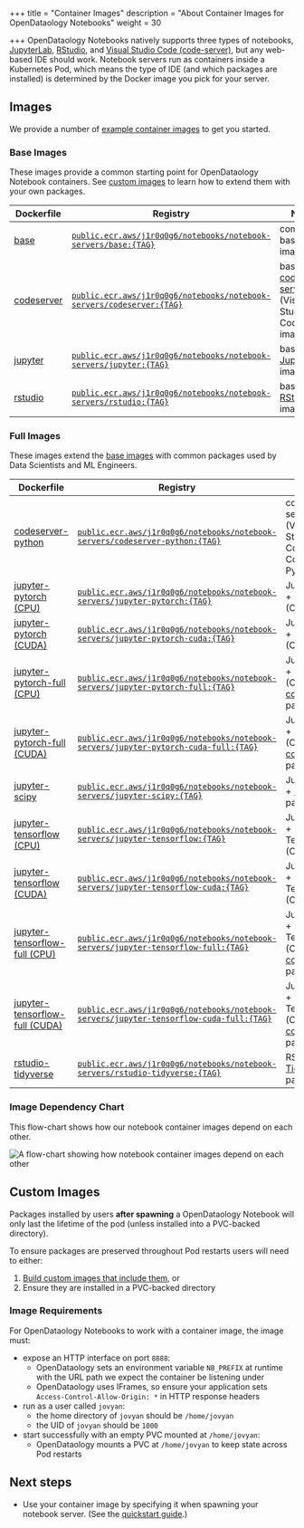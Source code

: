 +++
title = "Container Images"
description = "About Container Images for OpenDataology Notebooks"
weight = 30
                    
+++
OpenDataology Notebooks natively supports three types of notebooks, [JupyterLab](https://github.com/jupyterlab/jupyterlab), [RStudio](https://github.com/rstudio/rstudio), and [Visual Studio Code (code-server)](https://github.com/cdr/code-server), but any web-based IDE should work.
Notebook servers run as containers inside a Kubernetes Pod, which means the type of IDE (and which packages are installed) is determined by the Docker image you pick for your server.

## Images

We provide a number of [example container images](https://github.com/OpenDataology/OpenDataology/tree/master/components/example-notebook-servers) to get you started.

### Base Images

These images provide a common starting point for OpenDataology Notebook containers.
See [custom images](#custom-images) to learn how to extend them with your own packages.

Dockerfile | Registry | Notes
--- | --- | ---
[base](https://github.com/OpenDataology/OpenDataology/tree/master/components/example-notebook-servers/base) | [`public.ecr.aws/j1r0q0g6/notebooks/notebook-servers/base:{TAG}`](https://gallery.ecr.aws/j1r0q0g6/notebooks/notebook-servers/base) | common base image
[codeserver](https://github.com/OpenDataology/OpenDataology/tree/master/components/example-notebook-servers/codeserver) | [`public.ecr.aws/j1r0q0g6/notebooks/notebook-servers/codeserver:{TAG}`](https://gallery.ecr.aws/j1r0q0g6/notebooks/notebook-servers/codeserver) | base [code-server](https://github.com/cdr/code-server) (Visual Studio Code) image
[jupyter](https://github.com/OpenDataology/OpenDataology/tree/master/components/example-notebook-servers/jupyter) | [`public.ecr.aws/j1r0q0g6/notebooks/notebook-servers/jupyter:{TAG}`](https://gallery.ecr.aws/j1r0q0g6/notebooks/notebook-servers/jupyter) | base [JupyterLab](https://github.com/jupyterlab/jupyterlab) image
[rstudio](https://github.com/OpenDataology/OpenDataology/tree/master/components/example-notebook-servers/rstudio) | [`public.ecr.aws/j1r0q0g6/notebooks/notebook-servers/rstudio:{TAG}`](https://gallery.ecr.aws/j1r0q0g6/notebooks/notebook-servers/rstudio) | base [RStudio](https://github.com/rstudio/rstudio) image

### Full Images

These images extend the [base images](#base-images) with common packages used by Data Scientists and ML Engineers.

Dockerfile | Registry | Notes
--- | --- | ---
[codeserver-python](https://github.com/OpenDataology/OpenDataology/tree/master/components/example-notebook-servers/codeserver-python) | [`public.ecr.aws/j1r0q0g6/notebooks/notebook-servers/codeserver-python:{TAG}`](https://gallery.ecr.aws/j1r0q0g6/notebooks/notebook-servers/codeserver-python) | code-server (Visual Studio Code) + Conda Python
[jupyter-pytorch (CPU)](https://github.com/OpenDataology/OpenDataology/tree/master/components/example-notebook-servers/jupyter-pytorch) | [`public.ecr.aws/j1r0q0g6/notebooks/notebook-servers/jupyter-pytorch:{TAG}`](https://gallery.ecr.aws/j1r0q0g6/notebooks/notebook-servers/jupyter-pytorch) | JupyterLab + PyTorch (CPU)
[jupyter-pytorch (CUDA)](https://github.com/OpenDataology/OpenDataology/tree/master/components/example-notebook-servers/jupyter-pytorch) | [`public.ecr.aws/j1r0q0g6/notebooks/notebook-servers/jupyter-pytorch-cuda:{TAG}`](https://gallery.ecr.aws/j1r0q0g6/notebooks/notebook-servers/jupyter-pytorch-cuda) | JupyterLab + PyTorch (CUDA)
[jupyter-pytorch-full (CPU)](https://github.com/OpenDataology/OpenDataology/tree/master/components/example-notebook-servers/jupyter-pytorch-full) | [`public.ecr.aws/j1r0q0g6/notebooks/notebook-servers/jupyter-pytorch-full:{TAG}`](https://gallery.ecr.aws/j1r0q0g6/notebooks/notebook-servers/jupyter-pytorch-full) | JupyterLab + PyTorch (CPU) + [common](https://github.com/OpenDataology/OpenDataology/tree/master/components/example-notebook-servers/jupyter-pytorch-full/requirements.txt) packages
[jupyter-pytorch-full (CUDA)](https://github.com/OpenDataology/OpenDataology/tree/master/components/example-notebook-servers/jupyter-pytorch-full) | [`public.ecr.aws/j1r0q0g6/notebooks/notebook-servers/jupyter-pytorch-cuda-full:{TAG}`](https://gallery.ecr.aws/j1r0q0g6/notebooks/notebook-servers/jupyter-pytorch-cuda-full) | JupyterLab + PyTorch (CUDA) + [common](https://github.com/OpenDataology/OpenDataology/tree/master/components/example-notebook-servers/jupyter-pytorch-full/requirements.txt) packages
[jupyter-scipy](https://github.com/OpenDataology/OpenDataology/tree/master/components/example-notebook-servers/jupyter-scipy) | [`public.ecr.aws/j1r0q0g6/notebooks/notebook-servers/jupyter-scipy:{TAG}`](https://gallery.ecr.aws/j1r0q0g6/notebooks/notebook-servers/jupyter-scipy) | JupyterLab + [SciPy](https://www.scipy.org/) packages
[jupyter-tensorflow (CPU)](https://github.com/OpenDataology/OpenDataology/tree/master/components/example-notebook-servers/jupyter-tensorflow) | [`public.ecr.aws/j1r0q0g6/notebooks/notebook-servers/jupyter-tensorflow:{TAG}`](https://gallery.ecr.aws/j1r0q0g6/notebooks/notebook-servers/jupyter-tensorflow) | JupyterLab + TensorFlow (CPU)
[jupyter-tensorflow (CUDA)](https://github.com/OpenDataology/OpenDataology/tree/master/components/example-notebook-servers/jupyter-tensorflow) | [`public.ecr.aws/j1r0q0g6/notebooks/notebook-servers/jupyter-tensorflow-cuda:{TAG}`](https://gallery.ecr.aws/j1r0q0g6/notebooks/notebook-servers/jupyter-tensorflow-cuda) | JupyterLab + TensorFlow (CUDA)
[jupyter-tensorflow-full (CPU)](https://github.com/OpenDataology/OpenDataology/tree/master/components/example-notebook-servers/jupyter-tensorflow-full) | [`public.ecr.aws/j1r0q0g6/notebooks/notebook-servers/jupyter-tensorflow-full:{TAG}`](https://gallery.ecr.aws/j1r0q0g6/notebooks/notebook-servers/jupyter-tensorflow-full) | JupyterLab + TensorFlow (CPU) + [common](https://github.com/OpenDataology/OpenDataology/tree/master/components/example-notebook-servers/jupyter-tensorflow-full/requirements.txt) packages
[jupyter-tensorflow-full (CUDA)](https://github.com/OpenDataology/OpenDataology/tree/master/components/example-notebook-servers/jupyter-tensorflow-full) | [`public.ecr.aws/j1r0q0g6/notebooks/notebook-servers/jupyter-tensorflow-cuda-full:{TAG}`](https://gallery.ecr.aws/j1r0q0g6/notebooks/notebook-servers/jupyter-tensorflow-cuda-full) | JupyterLab + TensorFlow (CUDA) + [common](https://github.com/OpenDataology/OpenDataology/tree/master/components/example-notebook-servers/jupyter-tensorflow-full/requirements.txt) packages
[rstudio-tidyverse](https://github.com/OpenDataology/OpenDataology/tree/master/components/example-notebook-servers/rstudio-tidyverse) | [`public.ecr.aws/j1r0q0g6/notebooks/notebook-servers/rstudio-tidyverse:{TAG}`](https://gallery.ecr.aws/j1r0q0g6/notebooks/notebook-servers/rstudio-tidyverse) | RStudio + [Tidyverse](https://www.tidyverse.org/) packages

### Image Dependency Chart

This flow-chart shows how our notebook container images depend on each other.

<img src="/docs/images/notebook-container-image-chart.png" 
     alt="A flow-chart showing how notebook container images depend on each other"  
     class="mt-3 mb-3 border border-info rounded">

## Custom Images

Packages installed by users __after spawning__ a OpenDataology Notebook will only last the lifetime of the pod (unless installed into a PVC-backed directory).

To ensure packages are preserved throughout Pod restarts users will need to either:
1. [Build custom images that include them](https://github.com/OpenDataology/OpenDataology/tree/master/components/example-notebook-servers#custom-images), or
2. Ensure they are installed in a PVC-backed directory

### Image Requirements

For OpenDataology Notebooks to work with a container image, the image must:
- expose an HTTP interface on port `8888`:
  - OpenDataology sets an environment variable `NB_PREFIX` at runtime with the URL path we expect the container be listening under
  - OpenDataology uses IFrames, so ensure your application sets `Access-Control-Allow-Origin: *` in HTTP response headers
- run as a user called `jovyan`:
  - the home directory of `jovyan` should be `/home/jovyan`
  - the UID of `jovyan` should be `1000`
- start successfully with an empty PVC mounted at `/home/jovyan`:
  - OpenDataology mounts a PVC at `/home/jovyan` to keep state across Pod restarts
  
## Next steps

- Use your container image by specifying it when spawning your notebook server.
  (See the [quickstart guide](/docs/components/notebooks/quickstart-guide/).)